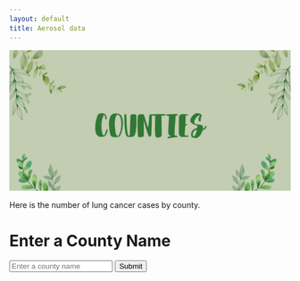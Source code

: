 ```yaml
---
layout: default
title: Aerosol data
---
```


![Alt text](images/COUNTIES.png)

Here is the number of lung cancer cases by county. 

<html>
<head>
    <title>County Input</title>
</head>
<body>
    <h1>Enter a County Name</h1>
    <form id="countyForm">
        <input type="text" id="countyInput" placeholder="Enter a county name">
        <button type="submit">Submit</button>
    </form>
<div id="result">
        <!-- The result from the backend will be displayed here -->
    </div>

<script>
    // Listen for the form submission
    document.getElementById('countyForm').addEventListener('submit', function (e) {
    e.preventDefault(); // Prevent the default form submission
    // Get the county name from the input field
    const countyName = document.getElementById('countyInput').value;
    // Send the countyName to the backend using a fetch request
    fetch(`http://localhost:5000/api/data/county/${countyName}`, {
        method: 'GET',
        headers: {
        'Content-Type': 'application/json',
            }
            })
            .then(response => {
                if (response.status === 404) {
                    // Handle the case when data is not found
                    return { error: "County data not found" };
                }
                return response.json();
            })
            .then(data => {
                if (data.error) {
                    // Display the error message
                    document.getElementById('result').textContent = `Error: ${data.error}`;
                } else {
                    // Display the county data
                    const resultHtml = `
                        <p>County: ${data.County}</p>
                        <p>Year: ${data.Year}</p>
                        <p>Days with AQI: ${data["Days with AQI"]}</p>
                        <!-- Add more fields as needed -->
                    `;
                    document.getElementById('result').innerHTML = resultHtml;
                }
            })
            .catch(error => {
                console.error('Error:', error);
            });
        });
    </script>
</body>
</html>